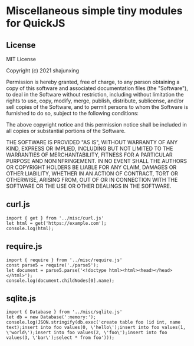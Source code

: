 # Miscellaneous simple tiny modules for QuickJS

## License

MIT License

Copyright (c) 2021 shajunxing

Permission is hereby granted, free of charge, to any person obtaining a copy
of this software and associated documentation files (the "Software"), to deal
in the Software without restriction, including without limitation the rights
to use, copy, modify, merge, publish, distribute, sublicense, and/or sell
copies of the Software, and to permit persons to whom the Software is
furnished to do so, subject to the following conditions:

The above copyright notice and this permission notice shall be included in all
copies or substantial portions of the Software.

THE SOFTWARE IS PROVIDED "AS IS", WITHOUT WARRANTY OF ANY KIND, EXPRESS OR
IMPLIED, INCLUDING BUT NOT LIMITED TO THE WARRANTIES OF MERCHANTABILITY,
FITNESS FOR A PARTICULAR PURPOSE AND NONINFRINGEMENT. IN NO EVENT SHALL THE
AUTHORS OR COPYRIGHT HOLDERS BE LIABLE FOR ANY CLAIM, DAMAGES OR OTHER
LIABILITY, WHETHER IN AN ACTION OF CONTRACT, TORT OR OTHERWISE, ARISING FROM,
OUT OF OR IN CONNECTION WITH THE SOFTWARE OR THE USE OR OTHER DEALINGS IN THE
SOFTWARE.

## curl.js

    import { get } from '../misc/curl.js'
    let html = get('https://example.com');
    console.log(html);

## require.js

    import { require } from '../misc/require.js'
    const parse5 = require('./parse5');
    let document = parse5.parse('<!doctype html><html><head></head></html>');
    console.log(document.childNodes[0].name);

## sqlite.js

    import { Database } from '../misc/sqlite.js'
    let db = new Database(':memory:');
    console.log(JSON.stringify(db.exec('create table foo (id int, name text);insert into foo values(0, \'hello\');insert into foo values(1, \'world\');insert into foo values(2, \'foo\');insert into foo values(3, \'bar\');select * from foo')));